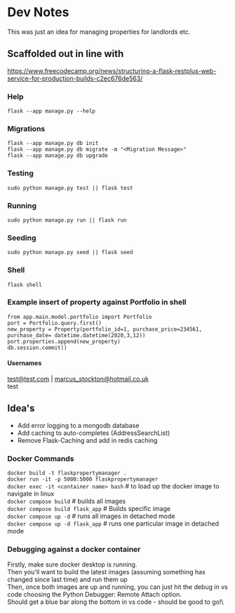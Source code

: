 # Dev Notes

This was just an idea for managing properties for landlords etc.

## Scaffolded out in line with

https://www.freecodecamp.org/news/structuring-a-flask-restplus-web-service-for-production-builds-c2ec676de563/

### Help

    flask --app manage.py --help

### Migrations

    flask --app manage.py db init
    flask --app manage.py db migrate -m "<Migration Message>"
    flask --app manage.py db upgrade

### Testing

    sudo python manage.py test || flask test

### Running

    sudo python manage.py run || flask run

### Seeding

    sudo python manage.py seed || flask seed

### Shell

    flask shell

### Example insert of property against Portfolio in shell

    from app.main.model.portfolio import Portfolio
    port = Portfolio.query.first()
    new_property = Property(portfolio_id=1, purchase_price=234561, purchase_date= datetime.datetime(2020,3,12))
    port.properties.append(new_property)
    db.session.commit()

#### Usernames

<test@test.com> | <marcus_stockton@hotmail.co.uk>\
test

## Idea's

* Add error logging to a mongodb database
* Add caching to auto-completes (AddressSearchList)
* Remove Flask-Caching and add in redis caching

### Docker Commands

``docker build -t flaskpropertymanager .``\
``docker run -it -p 5000:5000 flaskpropertymanager``\
``docker exec -it <container name> bash`` # to load up the docker image to navigate in linux\
``docker compose build`` # builds all images\
``docker compose build flask_app`` # Builds specific image\
``docker compose up -d`` # runs all images in detached mode\
``docker compose up -d flask_app`` # runs one particular image in detached mode

### Debugging against a docker container

Firstly, make sure docker desktop is running.\
Then you'll want to build the latest images (assuming something has changed since last time) and run them up\
Then, once both images are up and running, you can just hit the debug in vs code choosing the Python Debugger: Remote Attach option.\
Should get a blue bar along the bottom in vs code - should be good to go!\